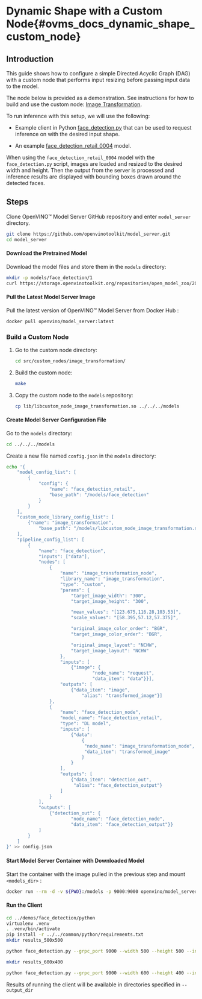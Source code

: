# Dynamic Shape with a Custom Node{#ovms_docs_dynamic_shape_custom_node}

## Introduction
This guide shows how to configure a simple Directed Acyclic Graph (DAG) with a custom node that performs input resizing before passing input data to the model. 

The node below is provided as a demonstration. See instructions for how to build and use the custom node: [Image Transformation](https://github.com/openvinotoolkit/model_server/tree/releases/2022/1/src/custom_nodes/image_transformation).


To run inference with this setup, we will use the following:

- Example client in Python [face_detection.py](https://github.com/openvinotoolkit/model_server/blob/releases/2022/1/demos/face_detection/python/face_detection.py) that can be used to request inference on with the desired input shape.

- An example [face_detection_retail_0004](https://docs.openvinotoolkit.org/2021.4/omz_models_model_face_detection_retail_0004.html) model.

When using the `face_detection_retail_0004` model with the `face_detection.py` script, images are loaded and resized to the desired width and height. Then the output from the server is processed and inference results are displayed with bounding boxes drawn around the detected faces. 

## Steps
Clone OpenVINO&trade; Model Server GitHub repository and enter `model_server` directory.
```bash
git clone https://github.com/openvinotoolkit/model_server.git
cd model_server
```

#### Download the Pretrained Model
Download the model files and store them in the `models` directory:
```bash
mkdir -p models/face_detection/1
curl https://storage.openvinotoolkit.org/repositories/open_model_zoo/2021.4/models_bin/3/face-detection-retail-0004/FP32/face-detection-retail-0004.bin https://storage.openvinotoolkit.org/repositories/open_model_zoo/2021.4/models_bin/3/face-detection-retail-0004/FP32/face-detection-retail-0004.xml -o models/face_detection/1/face-detection-retail-0004.bin -o models/face_detection/1/face-detection-retail-0004.xml
```

#### Pull the Latest Model Server Image
Pull the latest version of OpenVINO&trade; Model Server from Docker Hub :
```bash
docker pull openvino/model_server:latest
```

### Build a Custom Node

1. Go to the custom node directory:
    ```bash
    cd src/custom_nodes/image_transformation/
    ``` 

3. Build the custom node:
    ```bash
    make
    ```

4. Copy the custom node to the `models` repository:
    ```bash
    cp lib/libcustom_node_image_transformation.so ../../../models
    ```

#### Create Model Server Configuration File
Go to the `models` directory:
```bash
cd ../../../models
```

Create a new file named `config.json` in the `models` directory:
```bash
echo '{
    "model_config_list": [
        {
            "config": {
                "name": "face_detection_retail",
                "base_path": "/models/face_detection"
            }
        }
    ],
    "custom_node_library_config_list": [
        {"name": "image_transformation",
            "base_path": "/models/libcustom_node_image_transformation.so"}
    ],
    "pipeline_config_list": [
        {
            "name": "face_detection",
            "inputs": ["data"],
            "nodes": [
                {
                    "name": "image_transformation_node",
                    "library_name": "image_transformation",
                    "type": "custom",
                    "params": {
                        "target_image_width": "300",
                        "target_image_height": "300",

                        "mean_values": "[123.675,116.28,103.53]",
                        "scale_values": "[58.395,57.12,57.375]",

                        "original_image_color_order": "BGR",
                        "target_image_color_order": "BGR",

                        "original_image_layout": "NCHW",
                        "target_image_layout": "NCHW"
                    },
                    "inputs": [
                        {"image": {
                                "node_name": "request",
                                "data_item": "data"}}],
                    "outputs": [
                        {"data_item": "image",
                            "alias": "transformed_image"}]
                },
                {
                    "name": "face_detection_node",
                    "model_name": "face_detection_retail",
                    "type": "DL model",
                    "inputs": [
                        {"data": 
                            {
                             "node_name": "image_transformation_node",
                             "data_item": "transformed_image"
                            }
                        }
                    ],
                    "outputs": [
                        {"data_item": "detection_out",
                         "alias": "face_detection_output"}
                    ]
                }
            ],
            "outputs": [
                {"detection_out": {
                        "node_name": "face_detection_node",
                        "data_item": "face_detection_output"}}
            ]
        }
    ]
}' >> config.json
```

#### Start Model Server Container with Downloaded Model
Start the container with the image pulled in the previous step and mount `<models_dir>` :
```bash
docker run --rm -d -v ${PWD}:/models -p 9000:9000 openvino/model_server:latest --config_path /models/config.json --port 9000
```

#### Run the Client
```bash
cd ../demos/face_detection/python
virtualenv .venv
. .venv/bin/activate
pip install -r ../../common/python/requirements.txt
mkdir results_500x500

python face_detection.py --grpc_port 9000 --width 500 --height 500 --input_images_dir ../../common/static/images/people --output_dir results_500x500 --model_name face_detection

mkdir results_600x400

python face_detection.py --grpc_port 9000 --width 600 --height 400 --input_images_dir ../../common/static/images/people --output_dir results_600x400 --model_name face_detection
```
Results of running the client will be available in directories specified in `--output_dir`